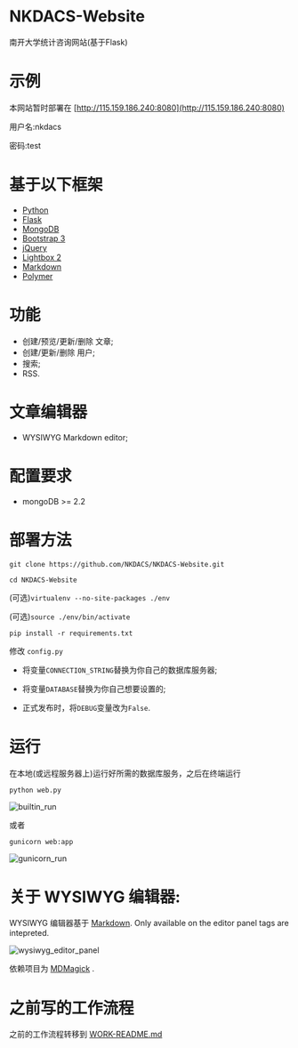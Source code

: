 # NKDACS-Website

南开大学统计咨询网站(基于Flask)

# 示例
本网站暂时部署在 [http://115.159.186.240:8080](http://115.159.186.240:8080)

用户名:nkdacs

密码:test

# 基于以下框架
- [Python](http://python.org/)
- [Flask](http://flask.pocoo.org/)
- [MongoDB](http://www.mongodb.org/)
- [Bootstrap 3](http://getbootstrap.com/)
- [jQuery](http://jquery.com)
- [Lightbox 2](https://github.com/lokesh/lightbox2)
- [Markdown](http://daringfireball.net/projects/markdown/syntax)
- [Polymer](http://www.polymer-project.org)


# 功能
- 创建/预览/更新/删除 文章;
- 创建/更新/删除 用户;
- 搜索;
- RSS.

# 文章编辑器
- WYSIWYG Markdown editor;


# 配置要求
- mongoDB >= 2.2


# 部署方法
`git clone https://github.com/NKDACS/NKDACS-Website.git`

`cd NKDACS-Website`

(可选)`virtualenv --no-site-packages ./env`

(可选)`source ./env/bin/activate`

`pip install -r requirements.txt`


修改 `config.py`

- 将变量`CONNECTION_STRING`替换为你自己的数据库服务器;

- 将变量`DATABASE`替换为你自己想要设置的;

- 正式发布时，将`DEBUG`变量改为`False`.

# 运行
在本地(或远程服务器上)运行好所需的数据库服务，之后在终端运行

`python web.py`

![builtin_run](http://i.imgur.com/dkEL5aS.png?2)

或者

`gunicorn web:app`

![gunicorn_run](http://i.imgur.com/rCp0g25.png?2)


# 关于 WYSIWYG 编辑器:
WYSIWYG 编辑器基于 [Markdown](http://daringfireball.net/projects/markdown/syntax). Only available on the editor panel tags are intepreted.

![wysiwyg_editor_panel](http://i.imgur.com/D6aFuLT.png)

依赖项目为 [MDMagick](https://github.com/fguillen/MDMagick) .

# 之前写的工作流程

之前的工作流程转移到 [WORK-README.md](https://github.com/NKDACS/NKDACS-Website/blob/dev/WORK-README.md)
